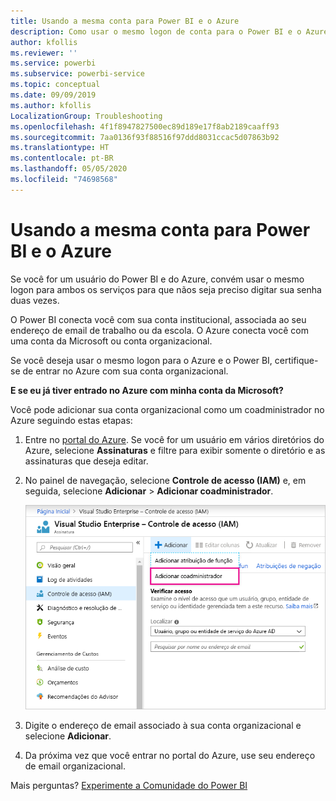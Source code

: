 ```yaml
---
title: Usando a mesma conta para Power BI e o Azure
description: Como usar o mesmo logon de conta para o Power BI e o Azure
author: kfollis
ms.reviewer: ''
ms.service: powerbi
ms.subservice: powerbi-service
ms.topic: conceptual
ms.date: 09/09/2019
ms.author: kfollis
LocalizationGroup: Troubleshooting
ms.openlocfilehash: 4f1f8947827500ec89d189e17f8ab2189caaff93
ms.sourcegitcommit: 7aa0136f93f88516f97ddd8031ccac5d07863b92
ms.translationtype: HT
ms.contentlocale: pt-BR
ms.lasthandoff: 05/05/2020
ms.locfileid: "74698568"
---
```

# <a name="using-the-same-account-for-power-bi-and-azure"></a>Usando a mesma conta para Power BI e o Azure

Se você for um usuário do Power BI e do Azure, convém usar o mesmo logon para ambos os serviços para que nãos seja preciso digitar sua senha duas vezes.

O Power BI conecta você com sua conta institucional, associada ao seu endereço de email de trabalho ou da escola.  O Azure conecta você com uma conta da Microsoft ou conta organizacional.

Se você deseja usar o mesmo logon para o Azure e o Power BI, certifique-se de entrar no Azure com sua conta organizacional.

**E se eu já tiver entrado no Azure com minha conta da Microsoft?**

Você pode adicionar sua conta organizacional como um coadministrador no Azure seguindo estas etapas:

1. Entre no [portal do Azure](https://portal.azure.com/). Se você for um usuário em vários diretórios do Azure, selecione **Assinaturas** e filtre para exibir somente o diretório e as assinaturas que deseja editar.

1. No painel de navegação, selecione **Controle de acesso (IAM)** e, em seguida, selecione **Adicionar** \> **Adicionar coadministrador**.

    ![Adicionar um coadministrador no portal do Azure](media/service-admin-how-to-use-the-same-account-as-azure/add-co-administrator.png)

1. Digite o endereço de email associado à sua conta organizacional e selecione **Adicionar**.

1. Da próxima vez que você entrar no portal do Azure, use seu endereço de email organizacional.

Mais perguntas? [Experimente a Comunidade do Power BI](https://community.powerbi.com/)
